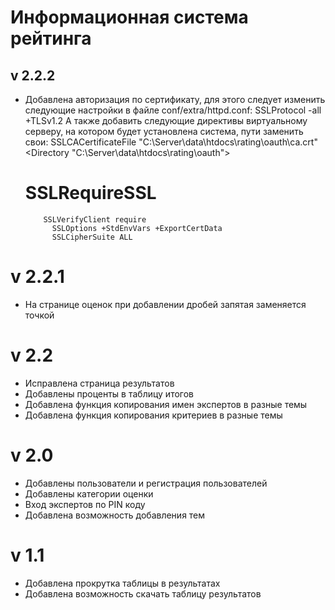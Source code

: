 # Информационная система рейтинга
## v 2.2.2
* Добавлена авторизация по сертификату, для этого следует изменить следующие настройки в файле conf/extra/httpd.conf:
SSLProtocol -all +TLSv1.2
А также добавить следующие директивы виртуальному серверу, на котором будет установлена система, пути заменить свои:
	SSLCACertificateFile "C:\Server\data\htdocs\rating\oauth\ca.crt"
 	<Directory "C:\Server\data\htdocs\rating\oauth">
 	#          SSLRequireSSL
          SSLVerifyClient require
			SSLOptions +StdEnvVars +ExportCertData
			SSLCipherSuite ALL
	</Directory>

# v 2.2.1
* На странице оценок при добавлении дробей запятая заменяется точкой
# v 2.2
* Исправлена страница результатов
* Добавлены проценты в таблицу итогов
* Добавлена функция копирования имен экспертов в разные темы
* Добавлена функция копирования критериев в разные темы
# v 2.0
* Добавлены пользователи и регистрация пользователей
* Добавлены категории оценки
* Вход экспертов по PIN коду
* Добавлена возможность добавления тем
# v 1.1
* Добавлена прокрутка таблицы в результатах
* Добавлена возможность скачать таблицу результатов
